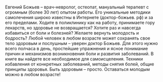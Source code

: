 <!--2024-01-21 22:38:19-->
Евгений Божьев – врач-невролог, остеопат, мануальный терапевт с огромным (более 30 лет) опытом работы. Его уникальные методики самолечения широко известны в Интернете (доктор-божьев. рф) и за его пределами.
Ходите в поликлинику как на работу, принимаете гору лекарств, но здоровье не возвращается?
Хотите раз и навсегда избавиться от боли и болезней?
Желаете вернуть молодость и бодрость?
Любой человек в любом возрасте может сохранять свое тело здоровым и послушным – уверен доктор Божьев. Для этого нужно всего полчаса в день, простейшие упражнения и ясное понимание причин и механизмов возникновения боли и развития заболеваний. В книге вы найдете все необходимое для самоисцеления. Техники избавления от конкретных заболеваний, методы снятия болей, общие принципы здоровья. Быть здоровым – просто. Оставаться молодым можно в любом возрасте!